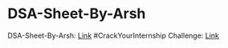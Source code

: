 # DSA-Sheet-By-Arsh

DSA-Sheet-By-Arsh: [Link](https://docs.google.com/spreadsheets/d/1MGVBJ8HkRbCnU6EQASjJKCqQE8BWng4qgL0n3vCVOxE/edit#gid=0)
#CrackYourInternship Challenge: [Link](https://docs.google.com/document/d/1jmsVMTMo_O4_meL6iCblKue4vKXgX-eOG4G5KUV2eRE/edit)
